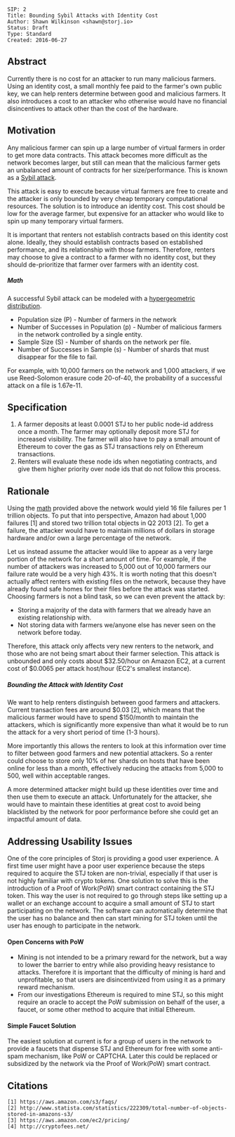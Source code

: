 ```
SIP: 2
Title: Bounding Sybil Attacks with Identity Cost
Author: Shawn Wilkinson <shawn@storj.io>
Status: Draft
Type: Standard
Created: 2016-06-27
```
## Abstract
Currently there is no cost for an attacker to run many malicious farmers. Using an identity cost, a small monthly fee paid to the farmer's own public key, we can help renters determine between good and malicious farmers. It also introduces a cost to an attacker who otherwise would have no financial disincentives to attack other than the cost of the hardware.

## Motivation
Any malicious farmer can spin up a large number of virtual farmers in order to get more data contracts. This attack becomes more difficult as the network becomes larger, but still can mean that the malicious farmer gets an unbalanced amount of contracts for her size/performance. This is known as a [Sybil attack](https://en.wikipedia.org/wiki/Sybil_attack).

This attack is easy to execute because virtual farmers are free to create and the attacker is only bounded by very cheap temporary computational resources. The solution is to introduce an identity cost. This cost should be low for the average farmer, but expensive for an attacker who would like to spin up many temporary virtual farmers.

It is important that renters not establish contracts based on this identity cost alone. Ideally, they should establish contracts based on established performance, and its relationship with those farmers. Therefore, renters may choose to give a contract to a farmer with no identity cost, but they should de-prioritize that farmer over farmers with an identity cost.

##### Math
A successful Sybil attack can be modeled with a [hypergeometric distribution](https://www.geneprof.org/GeneProf/tools/hypergeometric.jsp).

- Population size (P) - Number of farmers in the network
- Number of Successes in Population (p) - Number of malicious farmers in the network controlled by a single entity.
- Sample Size (S) - Number of shards on the network per file.
- Number of Successes in Sample (s) - Number of shards that must disappear for the file to fail.

For example, with 10,000 farmers on the network and 1,000 attackers, if we use Reed-Solomon erasure code 20-of-40, the probability of a successful attack on a file is 1.67e-11.

## Specification
1. A farmer deposits at least 0.0001 STJ to her public node-id address once a month. The farmer may optionally deposit more STJ for increased visibility. The farmer will also have to pay a small amount of Ethereum to cover the gas as STJ transactions rely on Ethereum transactions.
2. Renters will evaluate these node ids when negotiating contracts, and give them higher priority over node ids that do not follow this process.

## Rationale
Using the [math](#math) provided above the network would yield 16 file failures per 1 trillion objects. To put that into perspective, Amazon had about 1,000 failures [1] and stored two trillion total objects in Q2 2013 [2]. To get a failure, the attacker would have to maintain millions of dollars in storage hardware and/or own a large percentage of the network.

Let us instead assume the attacker would like to appear as a very large portion of the network for a short amount of time. For example, if the number of attackers was increased to 5,000 out of 10,000 farmers our failure rate would be a very high 43%. It is worth noting that this doesn't actually affect renters with existing files on the network, because they have already found safe homes for their files before the attack was started. Choosing farmers is not a blind task, so we can even prevent the attack by:

 - Storing a majority of the data with farmers that we already have an existing relationship with.
 - Not storing data with farmers we/anyone else has never seen on the network before today.

Therefore, this attack only affects very new renters to the network, and those who are not being smart about their farmer selection. This attack is unbounded and only costs about $32.50/hour on Amazon EC2, at a current cost of $0.0065 per attack host/hour (EC2's smallest instance).

##### Bounding the Attack with Identity Cost
We want to help renters distinguish between good farmers and attackers. Current transaction fees are around $0.03 [2], which means that the malicious farmer would have to spend $150/month to maintain the attackers, which is significantly more expensive than what it would be to run the attack for a very short period of time (1-3 hours). 

More importantly this allows the renters to look at this information over time to filter between good farmers and new potential attackers. So a renter could choose to store only 10% of her shards on hosts that have been online for less than a month, effectively reducing the attacks from 5,000 to 500, well within acceptable ranges.

A more determined attacker might build up these identities over time and then use them to execute an attack. Unfortunately for the attacker, she would have to maintain these identities at great cost to avoid being blacklisted by the network for poor performance before she could get an impactful amount of data.  

## Addressing Usability Issues 
One of the core principles of Storj is providing a good user experience. A first time user might have a poor user experience because the steps required to acquire the STJ token are non-trivial, especially if that user is not highly familiar with crypto tokens. One solution to solve this is the introduction of a Proof of Work(PoW) smart contract containing the STJ token. This way the user is not required to go through steps like setting up a wallet or an exchange account to acquire a small amount of STJ to start participating on the network.  The software can automatically determine that the user has no balance and then can start mining for STJ token until the user has enough to participate in the network. 

#### Open Concerns with PoW
- Mining is not intended to be a primary reward for the network, but a way to lower the barrier to entry while also providing heavy resistance to attacks. Therefore it is important that the difficulty of mining is hard and unprofitable, so that users are disincentivized from using it as a primary reward mechanism. 
- From our investigations Ethereum is required to mine STJ, so this might require an oracle to accept the PoW submission on behalf of the user, a faucet, or some other method to acquire that initial Ethereum. 

#### Simple Faucet Solution
The easiest solution at current is for a group of users in the network to provide a faucets that dispense STJ and Ethereum for free with some anti-spam mechanism, like PoW or CAPTCHA. Later this could be replaced or subsidized by the network via the Proof of Work(PoW) smart contract. 


## Citations
```
[1] https://aws.amazon.com/s3/faqs/
[2] http://www.statista.com/statistics/222309/total-number-of-objects-stored-in-amazons-s3/
[3] https://aws.amazon.com/ec2/pricing/
[4] http://cryptofees.net/
```
